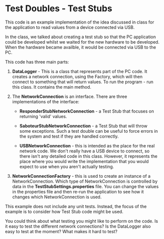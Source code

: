 # Test Doubles - Test Stubs 
This code is an example implementation of the idea discussed in class for the application to read values from a device connected via USB. 

In the class, we talked about creating a test stub so that the PC application could be developed whilst we waited for the new hardware to be developed. When the hardware became availble, it would be connected via USB to the PC. 

This code has three main parts: 

1. **DataLogger** - This is a class that represents part of the PC code. It creates a network connection, using the Factory, which will then connect to something that will return values. To run the program - run this class. It contains the main method. 
   
2. The **NetworkConnection** is an interface. There are three implementations of the interface:
   
    * **ResponderStubNetworkConnection** - a Test Stub that focuses on returning 'valid' values. 
     
    * **SaboteurStubNetworkConnection** - a Test Stub that will throw some exceptions. Such a test double can be useful to force errors in the system and test if they are handled correctly. 
     
    * **USBNetworkConnection** - this is intended as the place for the real network code. We don't really have a USB device to connect, so there isn't any detailed code in this class. However, it represents the place where you would write the implementation that you would expect to use when you aren't actually testing.
     
3. **NetworkConnectionFactory** - this is used to create an instance of a NetworkConnection. Which type of NetworkConnection is controlled by data in the **TestStubSettings.properties** file. You can change the values in the properties file and then re-run the application to see how it changes which NetworkConnection is used.    

This example does not include any unit tests. Instead, the focus of the example is to consider how Test Stub code might be used. 

You could think about what testing you might like to perform on the code. Is it easy to test the different network connections? Is the DataLogger also easy to test at the moment? What makes it hard to test? 